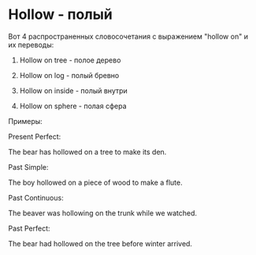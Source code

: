 # Hollow - полый




Вот 4 распространенных словосочетания с выражением "hollow on" и их переводы:

1. Hollow on tree - полое дерево

2. Hollow on log - полый бревно

3. Hollow on inside - полый внутри

4. Hollow on sphere - полая сфера

Примеры:

Present Perfect:

The bear has hollowed on a tree to make its den.

Past Simple:

The boy hollowed on a piece of wood to make a flute.

Past Continuous:

The beaver was hollowing on the trunk while we watched.

Past Perfect:

The bear had hollowed on the tree before winter arrived.